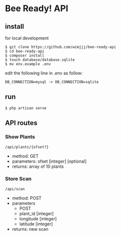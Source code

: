 # Bee Ready! API

## install
for local development
```
$ git clone https://github.com/wimjjj/bee-ready-api
$ cd bee-ready-api
$ composer install
$ touch database/database.sqlite
$ mv env.example .env
```

edit the following line in .env as follow:
```
DB_CONNECTION=mysql -> DB_CONNECTION=sqlite
```

## run
```
$ php artisan serve
```

## API routes

### Show Plants
```
/api/plants/{ofset?}
```
* method: GET
* parameters: ofset [integer] [optional]
* returns: array of 10 plants

### Store Scan
```
/api/scan
```
* method: POST
* parameters
  * POST
  * plant_id [integer]
  * longitude [integer]
  * latitude [integer]
* returns: new scan

